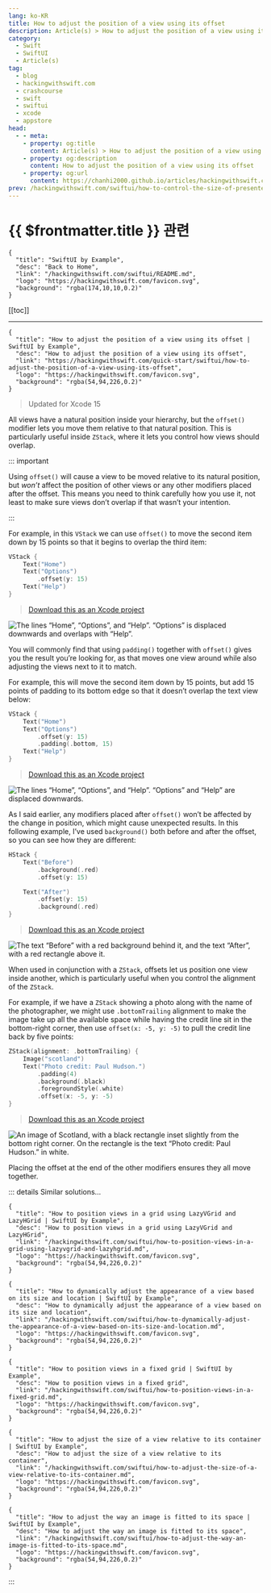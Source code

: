 ```yaml
---
lang: ko-KR
title: How to adjust the position of a view using its offset
description: Article(s) > How to adjust the position of a view using its offset
category:
  - Swift
  - SwiftUI
  - Article(s)
tag: 
  - blog
  - hackingwithswift.com
  - crashcourse
  - swift
  - swiftui
  - xcode
  - appstore
head:
  - - meta:
    - property: og:title
      content: Article(s) > How to adjust the position of a view using its offset
    - property: og:description
      content: How to adjust the position of a view using its offset
    - property: og:url
      content: https://chanhi2000.github.io/articles/hackingwithswift.com/swiftui/how-to-adjust-the-position-of-a-view-using-its-offset.html
prev: /hackingwithswift.com/swiftui/how-to-control-the-size-of-presented-views.md
---
```


# {{ $frontmatter.title }} 관련

```component VPCard
{
  "title": "SwiftUI by Example",
  "desc": "Back to Home",
  "link": "/hackingwithswift.com/swiftui/README.md",
  "logo": "https://hackingwithswift.com/favicon.svg",
  "background": "rgba(174,10,10,0.2)"
}
```

[[toc]]

---

```component VPCard
{
  "title": "How to adjust the position of a view using its offset | SwiftUI by Example",
  "desc": "How to adjust the position of a view using its offset",
  "link": "https://hackingwithswift.com/quick-start/swiftui/how-to-adjust-the-position-of-a-view-using-its-offset",
  "logo": "https://hackingwithswift.com/favicon.svg",
  "background": "rgba(54,94,226,0.2)"
}
```

> Updated for Xcode 15

All views have a natural position inside your hierarchy, but the `offset()` modifier lets you move them relative to that natural position. This is particularly useful inside `ZStack`, where it lets you control how views should overlap.

::: important

Using `offset()` will cause a view to be moved relative to its natural position, but *won’t* affect the position of other views or any other modifiers placed after the offset. This means you need to think carefully how you use it, not least to make sure views don’t overlap if that wasn’t your intention.

:::

For example, in this `VStack` we can use `offset()` to move the second item down by 15 points so that it begins to overlap the third item:

```swift
VStack {
    Text("Home")
    Text("Options")
        .offset(y: 15)
    Text("Help")
}
```

> [<FontIcon icon="fas fa-file-zipper"/>Download this as an Xcode project](https://hackingwithswift.com/files/projects/swiftui/how-to-adjust-the-position-of-a-view-using-its-offset-1.zip)

![The lines “Home”, “Options”, and “Help”. “Options” is displaced downwards and overlaps with “Help”.](https://hackingwithswift.com/img/books/quick-start/swiftui/how-to-adjust-the-position-of-a-view-using-its-offset-1~dark@2x.png)

You will commonly find that using `padding()` together with `offset()` gives you the result you’re looking for, as that moves one view around while also adjusting the views next to it to match.

For example, this will move the second item down by 15 points, but add 15 points of padding to its bottom edge so that it doesn’t overlap the text view below:

```swift
VStack {
    Text("Home")
    Text("Options")
        .offset(y: 15)
        .padding(.bottom, 15)
    Text("Help")
}
```

> [<FontIcon icon="fas fa-file-zipper"/>Download this as an Xcode project](https://hackingwithswift.com/files/projects/swiftui/how-to-adjust-the-position-of-a-view-using-its-offset-2.zip)

![The lines “Home”, “Options”, and “Help”. “Options” and “Help” are displaced downwards.](https://hackingwithswift.com/img/books/quick-start/swiftui/how-to-adjust-the-position-of-a-view-using-its-offset-2~dark@2x.png)

As I said earlier, any modifiers placed after `offset()` won’t be affected by the change in position, which might cause unexpected results. In this following example, I’ve used `background()` both before and after the offset, so you can see how they are different:

```swift
HStack {
    Text("Before")
        .background(.red)
        .offset(y: 15)

    Text("After")
        .offset(y: 15)
        .background(.red)
}
```

> [<FontIcon icon="fas fa-file-zipper"/>Download this as an Xcode project](https://hackingwithswift.com/files/projects/swiftui/how-to-adjust-the-position-of-a-view-using-its-offset-3.zip)

![The text “Before” with a red background behind it, and the text “After”, with a red rectangle above it.](https://hackingwithswift.com/img/books/quick-start/swiftui/how-to-adjust-the-position-of-a-view-using-its-offset-3~dark@2x.png)

When used in conjunction with a `ZStack`, offsets let us position one view inside another, which is particularly useful when you control the alignment of the `ZStack`.

For example, if we have a `ZStack` showing a photo along with the name of the photographer, we might use `.bottomTrailing` alignment to make the image take up all the available space while having the credit line sit in the bottom-right corner, then use `offset(x: -5, y: -5)` to pull the credit line back by five points:

```swift
ZStack(alignment: .bottomTrailing) {
    Image("scotland")
    Text("Photo credit: Paul Hudson.")
        .padding(4)
        .background(.black)
        .foregroundStyle(.white)
        .offset(x: -5, y: -5)
}
```

> [<FontIcon icon="fas fa-file-zipper"/>Download this as an Xcode project](https://hackingwithswift.com/files/projects/swiftui/how-to-adjust-the-position-of-a-view-using-its-offset-4.zip)

![An image of Scotland, with a black rectangle inset slightly from the bottom right corner. On the rectangle is the text “Photo credit: Paul Hudson.” in white.](https://hackingwithswift.com/img/books/quick-start/swiftui/how-to-adjust-the-position-of-a-view-using-its-offset-4~dark@2x.png)

Placing the offset at the end of the other modifiers ensures they all move together.

::: details Similar solutions…

```component VPCard
{
  "title": "How to position views in a grid using LazyVGrid and LazyHGrid | SwiftUI by Example",
  "desc": "How to position views in a grid using LazyVGrid and LazyHGrid",
  "link": "/hackingwithswift.com/swiftui/how-to-position-views-in-a-grid-using-lazyvgrid-and-lazyhgrid.md",
  "logo": "https://hackingwithswift.com/favicon.svg",
  "background": "rgba(54,94,226,0.2)"
}
```

```component VPCard
{
  "title": "How to dynamically adjust the appearance of a view based on its size and location | SwiftUI by Example",
  "desc": "How to dynamically adjust the appearance of a view based on its size and location",
  "link": "/hackingwithswift.com/swiftui/how-to-dynamically-adjust-the-appearance-of-a-view-based-on-its-size-and-location.md",
  "logo": "https://hackingwithswift.com/favicon.svg",
  "background": "rgba(54,94,226,0.2)"
}
```

```component VPCard
{
  "title": "How to position views in a fixed grid | SwiftUI by Example",
  "desc": "How to position views in a fixed grid",
  "link": "/hackingwithswift.com/swiftui/how-to-position-views-in-a-fixed-grid.md",
  "logo": "https://hackingwithswift.com/favicon.svg",
  "background": "rgba(54,94,226,0.2)"
}
```

```component VPCard
{
  "title": "How to adjust the size of a view relative to its container | SwiftUI by Example",
  "desc": "How to adjust the size of a view relative to its container",
  "link": "/hackingwithswift.com/swiftui/how-to-adjust-the-size-of-a-view-relative-to-its-container.md",
  "logo": "https://hackingwithswift.com/favicon.svg",
  "background": "rgba(54,94,226,0.2)"
}
```

```component VPCard
{
  "title": "How to adjust the way an image is fitted to its space | SwiftUI by Example",
  "desc": "How to adjust the way an image is fitted to its space",
  "link": "/hackingwithswift.com/swiftui/how-to-adjust-the-way-an-image-is-fitted-to-its-space.md",
  "logo": "https://hackingwithswift.com/favicon.svg",
  "background": "rgba(54,94,226,0.2)"
}
```

:::

